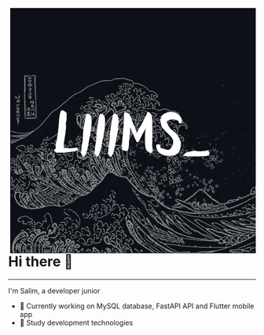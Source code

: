 
<img align="right" width="500" height="500" src="https://github.com/Salim212/Salim212/blob/main/Liiimsgit_%20.png" /> 

# Hi there 👋

***

I'm Salim, a developer junior

- 🔭 Currently working on MySQL database, FastAPI API and Flutter mobile app
- 🌱 Study development technologies




  
